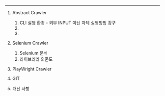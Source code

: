 
---

1. Abstract Crawler 
	1. CLI 실행 환경 - 외부 INPUT 아닌 자체 실행방법 강구
	2. 
	3. 

3. Selenium Crawler
	1. Selenium 분석
	2. 라이브러리 의존도

4. PlayWright Crawler

5. GIT

5. 개선 사항 